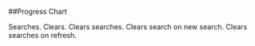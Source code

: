 ##Progress Chart

Searches. Clears. Clears searches. Clears search on new search. Clears searches on refresh.